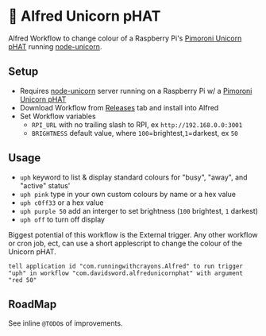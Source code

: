 # 🦄 Alfred Unicorn pHAT

Alfred Workflow to change colour of a Raspberry Pi's [Pimoroni Unicorn pHAT](https://shop.pimoroni.com/products/unicorn-phat) running [node-unicorn](https://github.com/davidsword/node-unicorn).

## Setup

- Requires [node-unicorn](https://github.com/davidsword/node-unicorn) server running on a Raspberry Pi w/ a [Pimoroni Unicorn pHAT](https://shop.pimoroni.com/products/unicorn-phat)
- Download Workflow from [Releases](https://github.com/davidsword/alfred-unicorn-phat/releases) tab and install into Alfred
- Set Workflow variables 
    - `RPI_URL` with no trailing slash to RPI, ex `http://192.168.0.0:3001`
    - `BRIGHTNESS` default value, where `100`=brightest,`1`=darkest, ex `50`


## Usage

- `uph` keyword to list & display standard colours for "busy", "away", and "active" status'
- `uph pink` type in your own custom colours by name or a hex value
- `uph c0ff33` or a hex value
- `uph purple 50` add an interger to set brightness (`100` brightest, `1` darkest)
- `uph off` to turn off display

Biggest potential of this workflow is the External trigger. Any other workflow or cron job, ect, can use a short applescript to change the colour of the Unicorn pHAT.

```osascript
tell application id "com.runningwithcrayons.Alfred" to run trigger "uph" in workflow "com.davidsword.alfredunicornphat" with argument "red 50"
```

## RoadMap

See inline `@TODO`s of improvements.
